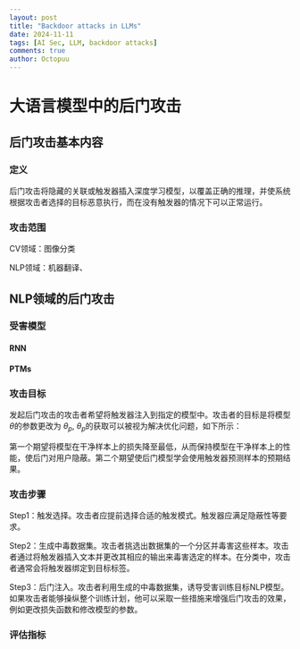 ```yaml
---
layout: post
title: "Backdoor attacks in LLMs"
date: 2024-11-11
tags: [AI Sec, LLM, backdoor attacks]
comments: true
author: Octopuu
---
```


# 大语言模型中的后门攻击


## 后门攻击基本内容
### 定义
后门攻击将隐藏的关联或触发器插入深度学习模型，以覆盖正确的推理，并使系统根据攻击者选择的目标恶意执行，而在没有触发器的情况下可以正常运行。

### 攻击范围
CV领域：图像分类  

NLP领域：机器翻译、

## NLP领域的后门攻击
### 受害模型
#### RNN
#### PTMs
### 攻击目标
发起后门攻击的攻击者希望将触发器注入到指定的模型中。攻击者的目标是将模型
$\theta$的参数更改为
${\theta _p}$,
${\theta _p}$的获取可以被视为解决优化问题，如下所示：  

第一个期望将模型在干净样本上的损失降至最低，从而保持模型在干净样本上的性能，使后门对用户隐蔽。第二个期望使后门模型学会使用触发器预测样本的预期结果。
### 攻击步骤
Step1：触发选择。攻击者应提前选择合适的触发模式。触发器应满足隐蔽性等要求。   

Step2：生成中毒数据集。攻击者挑选出数据集的一个分区并毒害这些样本。攻击者通过将触发器插入文本并更改其相应的输出来毒害选定的样本。在分类中，攻击者通常会将触发器绑定到目标标签。  

Step3：后门注入。攻击者利用生成的中毒数据集，诱导受害训练目标NLP模型。如果攻击者能够操纵整个训练计划，他可以采取一些措施来增强后门攻击的效果，例如更改损失函数和修改模型的参数。  

### 评估指标
